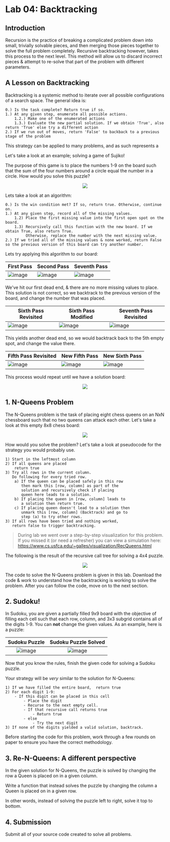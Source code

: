 # Lab 04: Backtracking

## Introduction

Recursion is the practice of breaking a complicated problem down into small, trivially solvable pieces, and then merging those pieces together to solve the full problem completely. Recursive backtracking however, takes this process to the next level. This method will allow us to discard incorrect pieces & attempt to re-solve that part of the problem with different parameters.

## A Lesson on Backtracking

Backtracking is a systemic method to iterate over all possible configurations of a search space. The general idea is:

```
0.) Is the task complete? Return true if so.
1.) At any given step, enumerate all possible actions.
	1.2.) Make one of the enumerated actions
	1.3.) Evaluate the new partial solution. If we obtain 'True', also return 'True' else try a different action
2.) If we run out of moves, return 'False' to backback to a previous stage of the problem
```

This strategy can be applied to many problems, and as such represents a

Let's take a look at an example; solving a game of Sujiko!

The purpose of this game is to place the numbers 1-9 on the board such that the sum of the four numbers around a circle equal the number in a circle. How would you solve this puzzle?

<p align="center">
  <img src="./images/sujiko/sujiko.png" />
</p>

Lets take a look at an algorithm:

```
0.) Is the win condition met? If so, return true. Otherwise, continue on.
1.) At any given step, record all of the missing values.
	1.2) Place the first missing value into the first open spot on the board.
	1.3) Recursively call this function with the new board. If we obtain True, also return True.
	     Otherwise, replace the number with the next missing value.
2.) If we tried all of the missing values & none worked, return False so the previous version of this board can try another number.
```

Lets try applying this algorithm to our board:

| First Pass                               | Second Pass                               | Seventh Pass                               |
| ---------------------------------------- | ----------------------------------------- | ------------------------------------------ |
| ![image](./images/sujiko/first_pass.png) | ![image](./images/sujiko/second_pass.png) | ![image](./images/sujiko/seventh_pass.png) |

We've hit our first dead end, & there are no more missing values to place. This solution is not correct, so we backtrack to the previous version of the board, and change the number that was placed.

| Sixth Pass Revisited                               | Sixth Pass Modified                               | Seventh Pass Revisited                         |
| -------------------------------------------------- | ------------------------------------------------- | ---------------------------------------------- |
| ![image](./images/sujiko/sixth_pass_revisited.png) | ![image](./images/sujiko/sixth_pass_modified.png) | ![image](./images/sujiko/new_seventh_pass.png) |

This yields another dead end, so we would backtrack back to the 5th empty spot, and change the value there.

| Fifth Pass Revisited                               | New Fifth Pass                               | New Sixth Pass                               |
| -------------------------------------------------- | -------------------------------------------- | -------------------------------------------- |
| ![image](./images/sujiko/fifth_pass_revisited.png) | ![image](./images/sujiko/new_fifth_pass.png) | ![image](./images/sujiko/new_sixth_pass.png) |

This process would repeat until we have a solution board:

<p align="center">
  <img src="./images/sujiko/sujiko_solved.png" />
</p>

## 1. N-Queens Problem

The N-Queens problem is the task of placing eight chess queens on an NxN chessboard such that no two queens can attack each other. Let's take a look at this empty 8x8 chess board:

<p align="center">
  <img src="./images/chessboard.png" />
</p>

How would you solve the problem? Let's take a look at pseudocode for the strategy you would probably use.

```
1) Start in the leftmost column
2) If all queens are placed
    return true
3) Try all rows in the current column.
   Do following for every tried row.
    a) If the queen can be placed safely in this row
       then mark this [row, column] as part of the
       solution and recursively check if placing
       queen here leads to a solution.
    b) If placing the queen in [row, column] leads to
       a solution then return true.
    c) If placing queen doesn't lead to a solution then
       unmark this [row, column] (Backtrack) and go to
       step (a) to try other rows.
3) If all rows have been tried and nothing worked,
   return false to trigger backtracking.
```

> During lab we went over a step-by-step visualization for this problem. If you missed it (or need a refresher) you can view a simulation here: https://www.cs.usfca.edu/~galles/visualization/RecQueens.html

The following is the result of the recursive call tree for solving a 4x4 puzzle.

<p align="center">
  <img src="./images/n-queens-4x4-solved.png" />
</p>

The code to solve the N-Queens problem is given in this lab. Download the code & work to understand how the backtracking is working to solve the problem. After you can follow the code, move on to the next section.

## 2. Sudoku!

In Sudoku, you are given a partially filled 9x9 board with the objective of filling each cell such that each row, column, and 3x3 subgrid contains all of the digits 1-9. You can **not** change the given values. As an example, here is a puzzle:

|            Sudoku Puzzle             |            Sudoku Puzzle Solved             |
| :----------------------------------: | :-----------------------------------------: |
| ![image](./images/sudoku_puzzle.png) | ![image](./images/sudoku_puzzle_solved.png) |

Now that you know the rules, finish the given code for solving a Sudoku puzzle.

Your strategy will be *very* similar to the solution for N-Queens:

```
1) If we have filled the entire board,  return true
2) For each digit 1-9:
	- If this digit can be placed in this cell
		- Place the digit
        - Recurse to the next empty cell.
        - If that recursive call returns true
            - Return true
        - else
            - Try the next digit
3) If none of the digits yielded a valid solution, backtrack.
```

Before starting the code for this problem, work through a few rounds on paper to ensure you have the correct methodology.

## 3. Re-N-Queens: A different perspective

In the given solution for N-Queens, the puzzle is solved by changing the row a Queen is placed on in a given column.

Write a function that instead solves the puzzle by changing the column a Queen is placed on in a given row.

In other words, instead of solving the puzzle left to right, solve it top to bottom.

## 4. Submission

Submit all of your source code created to solve all problems.
